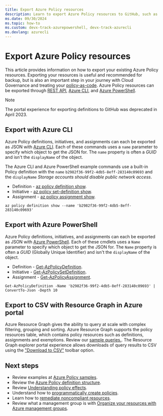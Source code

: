 ```yaml
---
title: Export Azure Policy resources
description: Learn to export Azure Policy resources to GitHub, such as policy definitions and policy assignments.
ms.date: 09/30/2024
ms.topic: how-to
ms.custom: devx-track-azurepowershell, devx-track-azurecli 
ms.devlang: azurecli
---
```


# Export Azure Policy resources

This article provides information on how to export your existing Azure Policy resources. Exporting your resources is useful and recommended for backup, but is also an important step in your journey with Cloud Governance and treating your [policy-as-code](../concepts/policy-as-code.md). Azure Policy resources can be exported through [REST API](/rest/api/policy), [Azure CLI](#export-with-azure-cli), and [Azure PowerShell](#export-with-azure-powershell).

> [!NOTE]
> The portal experience for exporting definitions to GitHub was deprecated in April 2023. 

## Export with Azure CLI

Azure Policy definitions, initiatives, and assignments can each be exported as JSON with [Azure CLI](/cli/azure/install-azure-cli). Each of these commands uses a `name` parameter to specify which object to get the JSON for. The `name` property is often a _GUID_ and isn't the `displayName` of the object.

The Azure CLI and Azure PowerShell example commands use a built-in Policy definition with the `name` `b2982f36-99f2-4db5-8eff-283140c09693` and the `displayName` _Storage accounts should disable public network access_.

- Definition - [az policy definition show](/cli/azure/policy/definition#az-policy-definition-show).
- Initiative - [az policy set-definition show](/cli/azure/policy/set-definition#az-policy-set-definition-show).
- Assignment - [az policy assignment show](/cli/azure/policy/assignment#az-policy-assignment-show).

```azurecli-interactive
az policy definition show --name 'b2982f36-99f2-4db5-8eff-283140c09693'
```

## Export with Azure PowerShell

Azure Policy definitions, initiatives, and assignments can each be exported as JSON with [Azure PowerShell](/powershell/azure/). Each of these cmdlets uses a `Name` parameter to specify which object to get the JSON for. The `Name` property is often a _GUID_ (Globally Unique Identifier) and isn't the `displayName` of the object.

- Definition - [Get-AzPolicyDefinition](/powershell/module/az.resources/get-azpolicydefinition).
- Initiative - [Get-AzPolicySetDefinition](/powershell/module/az.resources/get-azpolicysetdefinition).
- Assignment - [Get-AzPolicyAssignment](/powershell/module/az.resources/get-azpolicyassignment).

```azurepowershell-interactive
Get-AzPolicyDefinition -Name 'b2982f36-99f2-4db5-8eff-283140c09693' | ConvertTo-Json -Depth 10
```

## Export to CSV with Resource Graph in Azure portal

Azure Resource Graph gives the ability to query at scale with complex filtering, grouping and sorting. Azure Resource Graph supports the policy resources table, which contains policy resources such as definitions, assignments and exemptions. Review our [sample queries.](../samples/resource-graph-samples.md#azure-policy). The Resource Graph explorer portal experience allows downloads of query results to CSV using the ["Download to CSV"](../../resource-graph/first-query-portal.md#download-query-results-as-a-csv-file) toolbar option.  


## Next steps

- Review examples at [Azure Policy samples](../samples/index.md).
- Review the [Azure Policy definition structure](../concepts/definition-structure-basics.md).
- Review [Understanding policy effects](../concepts/effect-basics.md).
- Understand how to [programmatically create policies](programmatically-create.md).
- Learn how to [remediate noncompliant resources](remediate-resources.md).
- Review what a management group is with [Organize your resources with Azure management groups](../../management-groups/overview.md).
